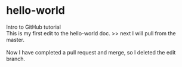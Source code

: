 # hello-world
Intro to GitHub tutorial
<br>
This is my first edit to the hello-world doc. >> next I will pull from the master.
<br><br>
Now I have completed a pull request and merge, so I deleted the edit branch.

